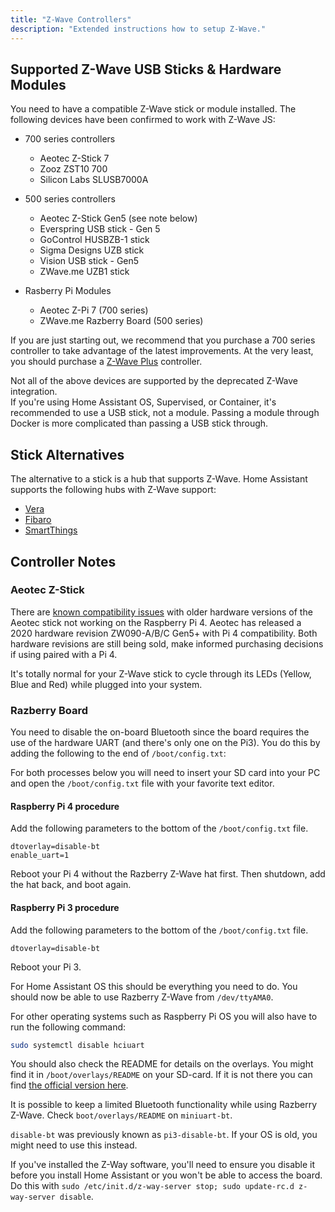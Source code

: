 ```yaml
---
title: "Z-Wave Controllers"
description: "Extended instructions how to setup Z-Wave."
---
```


## Supported Z-Wave USB Sticks & Hardware Modules

You need to have a compatible Z-Wave stick or module installed. The following devices have been confirmed to work with Z-Wave JS:

- 700 series controllers
  - Aeotec Z-Stick 7
  - Zooz ZST10 700
  - Silicon Labs SLUSB7000A

- 500 series controllers
  - Aeotec Z-Stick Gen5 (see note below)
  - Everspring USB stick - Gen 5
  - GoControl HUSBZB-1 stick
  - Sigma Designs UZB stick
  - Vision USB stick - Gen5
  - ZWave.me UZB1 stick

- Rasberry Pi Modules
  - Aeotec Z-Pi 7 (700 series)
  - ZWave.me Razberry Board (500 series)

If you are just starting out, we recommend that you purchase a 700 series controller to take advantage of the latest improvements. At the very least, you should purchase a [Z-Wave Plus](https://z-wavealliance.org/z-wave_plus_certification/) controller.

<div class='note'>
  Not all of the above devices are supported by the deprecated Z-Wave integration.
</div>

<div class='note'>
  If you're using Home Assistant OS, Supervised, or Container, it's recommended to use a USB stick, not a module. Passing a module through Docker is more complicated than passing a USB stick through.
</div>

## Stick Alternatives

The alternative to a stick is a hub that supports Z-Wave. Home Assistant supports the following hubs with Z-Wave support:

- [Vera](/integrations/vera/)
- [Fibaro](/integrations/fibaro/)
- [SmartThings](/integrations/smartthings/)

## Controller Notes

### Aeotec Z-Stick

<div class='note'>

There are [known compatibility issues](https://www.raspberrypi.org/forums/viewtopic.php?f=28&t=245031#p1502030) with older hardware versions of the Aeotec stick not working on the Raspberry Pi 4. Aeotec has released a 2020 hardware revision ZW090-A/B/C Gen5+ with Pi 4 compatibility. Both hardware revisions are still being sold, make informed purchasing decisions if using paired with a Pi 4.

</div>

It's totally normal for your Z-Wave stick to cycle through its LEDs (Yellow, Blue and Red) while plugged into your system.

### Razberry Board

You need to disable the on-board Bluetooth since the board requires the use of the hardware UART (and there's only one on the Pi3). You do this by adding the following to the end of `/boot/config.txt`:

For both processes below you will need to insert your SD card into your PC and open the `/boot/config.txt` file with your favorite text editor.

#### Raspberry Pi 4 procedure

Add the following parameters to the bottom of the `/boot/config.txt` file.

```text
dtoverlay=disable-bt
enable_uart=1
```

Reboot your Pi 4 without the Razberry Z-Wave hat first. Then shutdown, add the hat back, and boot again.

#### Raspberry Pi 3 procedure

Add the following parameters to the bottom of the `/boot/config.txt` file.

```text
dtoverlay=disable-bt
```

Reboot your Pi 3.

For Home Assistant OS this should be everything you need to do. You should now be able to use Razberry Z-Wave from `/dev/ttyAMA0`.

For other operating systems such as Raspberry Pi OS you will also have to run the following command:

```bash
sudo systemctl disable hciuart
```

You should also check the README for details on the overlays. You might find it in `/boot/overlays/README` on your SD-card. If it is not there you can find [the official version here](https://github.com/raspberrypi/firmware/blob/master/boot/overlays/README).

<div class='note'>

  It is possible to keep a limited Bluetooth functionality while using Razberry Z-Wave. Check `boot/overlays/README` on `miniuart-bt`.

</div>

<div class='note'>

  `disable-bt` was previously known as `pi3-disable-bt`. If your OS is old, you might need to use this instead.

</div>

<div class='note'>

  If you've installed the Z-Way software, you'll need to ensure you disable it before you install Home Assistant or you won't be able to access the board. Do this with `sudo /etc/init.d/z-way-server stop; sudo update-rc.d z-way-server disable`.

</div>
